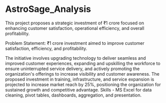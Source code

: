 # AstroSage_Analysis

This project proposes a strategic investment of ₹1 crore focused on enhancing customer satisfaction, operational efficiency, and overall profitability. 

Problem Statement: ₹1 crore investment aimed to improve customer satisfaction, efficiency, and profitability.

The initiative involves upgrading technology to deliver seamless and improved customer experiences, expanding and upskilling the workforce to ensure uninterrupted service delivery, and actively promoting the organization's offerings to increase visibility and customer awareness.
The proposed investment in training, infrastructure, and service expansion is projected to increase market reach by 25%, positioning the organization for sustained growth and competitive advantage.
Skills - MS Excel for data cleaning, pivot tables, dashboards, aggregation, and presentation.
